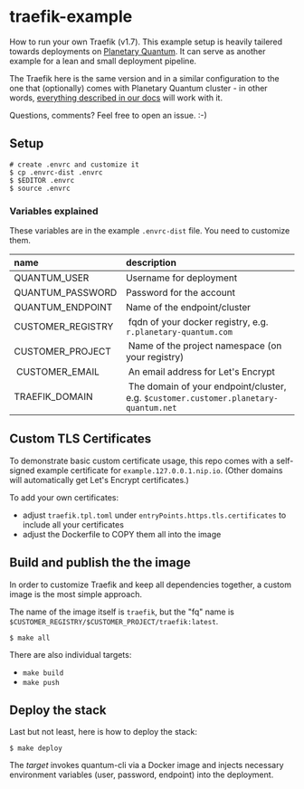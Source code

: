 # traefik-example

How to run your own Traefik (v1.7). This example setup is heavily tailered towards deployments on [Planetary Quantum](https://www.planetary-quantum.com/). It can serve as another example for a lean and small deployment pipeline.

The Traefik here is the same version and in a similar configuration to the one
that (optionally) comes with Planetary Quantum cluster - in other words,
[everything described in our docs](https://docs.planetary-quantum.com/common-tasks/portainer-traefik/)
will work with it.

Questions, comments? Feel free to open an issue. :-)

## Setup

```shell
# create .envrc and customize it
$ cp .envrc-dist .envrc
$ $EDITOR .envrc
$ source .envrc
```

### Variables explained

These variables are in the example `.envrc-dist` file. You need to customize them.

| name | description |
| :---- | :--------- |
| QUANTUM_USER | Username for deployment |
| QUANTUM_PASSWORD | Password for the account |
| QUANTUM_ENDPOINT | Name of the endpoint/cluster |
| CUSTOMER_REGISTRY | fqdn of your docker registry, e.g. `r.planetary-quantum.com` |
| CUSTOMER_PROJECT | Name of the project namespace (on your registry) |
| CUSTOMER_EMAIL | An email address for Let's Encrypt |
| TRAEFIK_DOMAIN | The domain of your endpoint/cluster, e.g. `$customer.customer.planetary-quantum.net` |

## Custom TLS Certificates

To demonstrate basic custom certificate usage, this repo comes with a
self-signed example certificate for `example.127.0.0.1.nip.io`.
(Other domains will automatically get Let's Encrypt certificates.)

To add your own certificates:
* adjust `traefik.tpl.toml` under `entryPoints.https.tls.certificates` to
  include all your certificates
* adjust the Dockerfile to COPY them all into the image

## Build and publish the the image

In order to customize Traefik and keep all dependencies together, a custom image is the most simple approach.

The name of the image itself is `traefik`, but the "fq" name is `$CUSTOMER_REGISTRY/$CUSTOMER_PROJECT/traefik:latest`.

```shell
$ make all
```

There are also individual targets:
 - `make build`
 - `make push`

## Deploy the stack

Last but not least, here is how to deploy the stack:

```shell
$ make deploy
```

The _target_ invokes quantum-cli via a Docker image and injects necessary environment variables (user, password, endpoint) into the deployment. 
